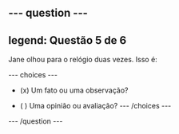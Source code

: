 --- question ---
---
legend: Questão 5 de 6
---

Jane olhou para o relógio duas vezes. Isso é:

--- choices ---
- (x) Um fato ou uma observação?

- ( ) Uma opinião ou avaliação?
--- /choices ---

--- /question ---
